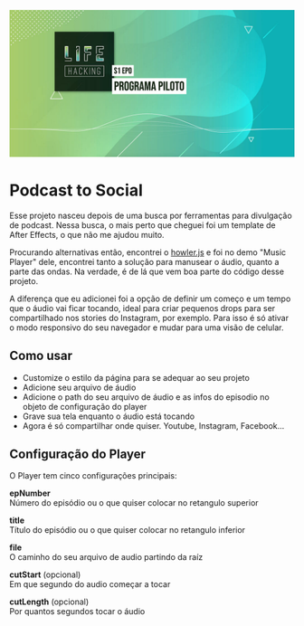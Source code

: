 ![](assets/img/lifehacking-player.jpg)

# Podcast to Social
Esse projeto nasceu depois de uma busca por ferramentas para divulgação de podcast.
Nessa busca, o mais perto que cheguei foi um template de After Effects, o que não me ajudou muito.

Procurando alternativas então, encontrei o [howler.js](https://howlerjs.com/) e foi no demo "Music Player" dele, encontrei tanto a solução para manusear o áudio, quanto a parte das ondas. Na verdade, é de lá que vem boa parte do código desse projeto.

A diferença que eu adicionei foi a opção de definir um começo e um tempo que o áudio vai ficar tocando, ideal para criar pequenos drops para ser compartilhado nos stories do Instagram, por exemplo. Para isso é só ativar o modo responsivo do seu navegador e mudar para uma visão de celular.

## Como usar
- Customize o estilo da página para se adequar ao seu projeto
- Adicione seu arquivo de áudio
- Adicione o path do seu arquivo de áudio e as infos do episodio no objeto de configuração do player
- Grave sua tela enquanto o áudio está tocando
- Agora é só compartilhar onde quiser. Youtube, Instagram, Facebook...

## Configuração do Player
O Player tem cinco configurações principais:

**epNumber**  
Número do episódio ou o que quiser colocar no retangulo superior

**title**  
Título do episódio ou o que quiser colocar no retangulo inferior

**file**  
O caminho do seu arquivo de audio partindo da raíz

**cutStart** (opcional)  
Em que segundo do audio começar a tocar

**cutLength** (opcional)  
Por quantos segundos tocar o áudio